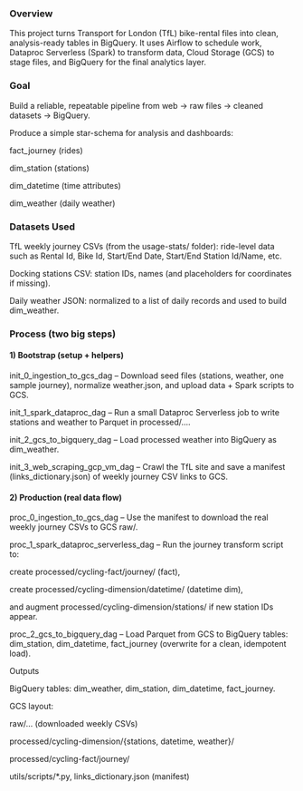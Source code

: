 ### Overview

This project turns Transport for London (TfL) bike-rental files into clean, analysis-ready tables in BigQuery. It uses Airflow to schedule work, Dataproc Serverless (Spark) to transform data, Cloud Storage (GCS) to stage files, and BigQuery for the final analytics layer.

### Goal

Build a reliable, repeatable pipeline from web → raw files → cleaned datasets → BigQuery.

Produce a simple star-schema for analysis and dashboards:

fact_journey (rides)

dim_station (stations)

dim_datetime (time attributes)

dim_weather (daily weather)

### Datasets Used

TfL weekly journey CSVs (from the usage-stats/ folder): ride-level data such as Rental Id, Bike Id, Start/End Date, Start/End Station Id/Name, etc.

Docking stations CSV: station IDs, names (and placeholders for coordinates if missing).

Daily weather JSON: normalized to a list of daily records and used to build dim_weather.

### Process (two big steps)
#### 1) Bootstrap (setup + helpers)

init_0_ingestion_to_gcs_dag – Download seed files (stations, weather, one sample journey), normalize weather.json, and upload data + Spark scripts to GCS.

init_1_spark_dataproc_dag – Run a small Dataproc Serverless job to write stations and weather to Parquet in processed/….

init_2_gcs_to_bigquery_dag – Load processed weather into BigQuery as dim_weather.

init_3_web_scraping_gcp_vm_dag – Crawl the TfL site and save a manifest (links_dictionary.json) of weekly journey CSV links to GCS.

#### 2) Production (real data flow)

proc_0_ingestion_to_gcs_dag – Use the manifest to download the real weekly journey CSVs to GCS raw/.

proc_1_spark_dataproc_serverless_dag – Run the journey transform script to:

create processed/cycling-fact/journey/ (fact),

create processed/cycling-dimension/datetime/ (datetime dim),

and augment processed/cycling-dimension/stations/ if new station IDs appear.

proc_2_gcs_to_bigquery_dag – Load Parquet from GCS to BigQuery tables: dim_station, dim_datetime, fact_journey (overwrite for a clean, idempotent load).

Outputs

BigQuery tables: dim_weather, dim_station, dim_datetime, fact_journey.

GCS layout:

raw/… (downloaded weekly CSVs)

processed/cycling-dimension/{stations, datetime, weather}/

processed/cycling-fact/journey/

utils/scripts/*.py, links_dictionary.json (manifest)
